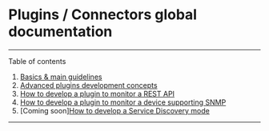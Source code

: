 # Plugins / Connectors global documentation

*******
Table of contents
1. [Basics & main guidelines](plugins_global.md)
2. [Advanced plugins development concepts](plugins_advanced.md)
3. [How to develop a plugin to monitor a REST API](tutorial-api.md)
4. [How to develop a plugin to monitor a device supporting SNMP](tutorial-snmp.md)
5. \[Coming soon\][How to develop a Service Discovery mode](tutorial-service_discovery.md)
*******




